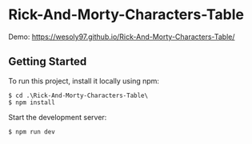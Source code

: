 # Rick-And-Morty-Characters-Table
 
Demo: https://wesoly97.github.io/Rick-And-Morty-Characters-Table/

## Getting Started

To run this project, install it locally using npm:

```
$ cd .\Rick-And-Morty-Characters-Table\
$ npm install
```

Start the development server:

```
$ npm run dev
```